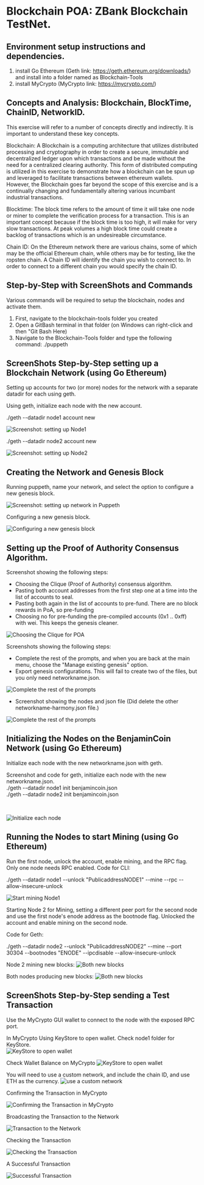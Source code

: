 # Blockchain POA: ZBank Blockchain TestNet. 


##  Environment setup instructions and dependencies.

1) install Go Ethereum (Geth link: https://geth.ethereum.org/downloads/) and install into a folder named as Blockchain-Tools
2) install MyCrypto (MyCrypto link: https://mycrypto.com/) 



## Concepts and Analysis: Blockchain, BlockTime, ChainID, NetworkID.

This exercise will refer to a number of concepts directly and indirectly. It is important to understand these key concepts. 

Blockchain: A Blockchain is a computing architecture that utilizes distributed processing and cryptography in order to create a secure, immutable and decentralized ledger upon which transactions and be made without the need for a centralized clearing authority. This form of distributed computing is utilized in this exercise to demonstrate how a blockchain can be spun up and leveraged to facilitate transactions between ethereum wallets. However, the Blockchain goes far beyond the scope of this exercise and is a continually changing and fundamentally altering various incumbant industrial transactions. 

Blocktime: The block time refers to the amount of time it will take one node or miner to complete the verification process for a transaction. This is an important concept because if the block time is too high, it will make for very slow transactions. At peak volumes a high block time could create a backlog of transactions which is an undesireable circumstance. 

Chain ID: On the Ethereum network there are various chains, some of which may be the official Ethereum chain, while others may be for testing, like the ropsten chain. A Chain ID will identify the chain you wish to connect to. In order to connect to a different chain you would specify the chain ID.  

## Step-by-Step with ScreenShots and Commands 

Various commands will be required to setup the blockchain, nodes and activate them. 

1) First, navigate to the blockchain-tools folder you created 
2) Open a GitBash terminal in that folder (on Windows can right-click and then "Git Bash Here) 
3) Navigate to the Blockchain-Tools folder and type the following command: ./puppeth


## ScreenShots Step-by-Step setting up a Blockchain Network (using Go Ethereum)  


Setting up accounts for two (or more) nodes for the network with a separate datadir for each using geth.


Using geth, initialize each node with the new account.

./geth --datadir node1 account new <br> 


![Screenshot: setting up Node1](https://github.com/benjaminweymouth/Blockchain-Work/blob/main/POA%20Development%20Chain/Screenshots/Node1.PNG)

./geth --datadir node2 account new

![Screenshot: setting up Node2](https://github.com/benjaminweymouth/Blockchain-Work/blob/main/POA%20Development%20Chain/Screenshots/Node2.PNG)



## Creating the Network and Genesis Block

Running puppeth, name your network, and select the option to configure a new genesis block.

![Screenshot: setting up network in Puppeth](https://github.com/benjaminweymouth/Blockchain-Work/blob/main/POA%20Development%20Chain/Screenshots/benjamincoin/Capture1.PNG)

Configuring a new genesis block.


![Configuring a new genesis block](https://github.com/benjaminweymouth/Blockchain-Work/blob/main/POA%20Development%20Chain/Screenshots/benjamincoin/Capture2.PNG)


## Setting up the Proof of Authority Consensus Algorithm. 

Screenshot showing the following steps: 

- Choosing the Clique (Proof of Authority) consensus algorithm.
- Pasting both account addresses from the first step one at a time into the list of accounts to seal.
- Pasting both again in the list of accounts to pre-fund. There are no block rewards in PoA, so pre-funding
- Choosing no for pre-funding the pre-compiled accounts (0x1 .. 0xff) with wei. This keeps the genesis cleaner.

![Choosing the Clique for POA](https://github.com/benjaminweymouth/Blockchain-Work/blob/main/POA%20Development%20Chain/Screenshots/benjamincoin/Capture3.PNG)

Screenshots showing the following steps: 

- Complete the rest of the prompts, and when you are back at the main menu, choose the "Manage existing genesis" option.
- Export genesis configurations. This will fail to create two of the files, but you only need networkname.json.


![Complete the rest of the prompts](https://github.com/benjaminweymouth/Blockchain-Work/blob/main/POA%20Development%20Chain/Screenshots/benjamincoin/Capture4.PNG)

- Screenshot showing the nodes and json file (Did delete the other networkname-harmony.json file.)

![Complete the rest of the prompts](https://github.com/benjaminweymouth/Blockchain-Work/blob/main/POA%20Development%20Chain/Screenshots/benjamincoin/Capture5.PNG)




## Initializing the Nodes on the BenjaminCoin Network  (using Go Ethereum)  


Initialize each node with the new networkname.json with geth.

Screenshot and code for geth, initialize each node with the new networkname.json.
<br> 
./geth --datadir node1 init benjamincoin.json <br> 
./geth --datadir node2 init benjamincoin.json

<br>
 

![Initialize each node](https://github.com/benjaminweymouth/Blockchain-Work/blob/main/POA%20Development%20Chain/Screenshots/benjamincoin/Capture6.PNG)

## Running the Nodes to start Mining  (using Go Ethereum)  
Run the first node, unlock the account, enable mining, and the RPC flag. Only one node needs RPC enabled.
Code for CLI: 

./geth --datadir node1 --unlock "PublicaddressNODE1" --mine --rpc --allow-insecure-unlock


![Start mining Node1](https://github.com/benjaminweymouth/Blockchain-Work/blob/main/POA%20Development%20Chain/Screenshots/benjamincoin/Capture7.PNG)

Starting Node 2 for Mining, setting a different peer port for the second node and use the first node's enode address as the bootnode flag. Unlocked the account and enable mining on the second node.

Code for Geth: 

./geth --datadir node2 --unlock "PublicaddressNODE2" --mine --port 30304 --bootnodes "ENODE" --ipcdisable --allow-insecure-unlock

Node 2 mining new blocks: 
![Both new blocks](https://github.com/benjaminweymouth/Blockchain-Work/blob/main/POA%20Development%20Chain/Screenshots/benjamincoin/Capture17.PNG)


Both nodes producing new blocks: 
![Both new blocks](https://github.com/benjaminweymouth/Blockchain-Work/blob/main/POA%20Development%20Chain/Screenshots/benjamincoin/Capture16.PNG)


## ScreenShots Step-by-Step sending a Test Transaction 

Use the MyCrypto GUI wallet to connect to the node with the exposed RPC port.

In MyCrypto Using KeyStore to open wallet. Check node1 folder for KeyStore.  
![KeyStore to open wallet](https://github.com/benjaminweymouth/Blockchain-Work/blob/main/POA%20Development%20Chain/Screenshots/benjamincoin/Capture9.PNG)

Check Wallet Balance on MyCrypto
![KeyStore to open wallet](https://github.com/benjaminweymouth/Blockchain-Work/blob/main/POA%20Development%20Chain/Screenshots/benjamincoin/Capture10.PNG)

You will need to use a custom network, and include the chain ID, and use ETH as the currency.
![use a custom network](https://github.com/benjaminweymouth/Blockchain-Work/blob/main/POA%20Development%20Chain/Screenshots/benjamincoin/Capture11.PNG)

Confirming the Transaction in MyCrypto

![Confirming the Transaction in MyCrypto](https://github.com/benjaminweymouth/Blockchain-Work/blob/main/POA%20Development%20Chain/Screenshots/benjamincoin/Capture12.PNG)

Broadcasting the Transaction to the Network 

![Transaction to the Network ](https://github.com/benjaminweymouth/Blockchain-Work/blob/main/POA%20Development%20Chain/Screenshots/benjamincoin/Capture13.PNG)

Checking the Transaction

![Checking the Transaction](https://github.com/benjaminweymouth/Blockchain-Work/blob/main/POA%20Development%20Chain/Screenshots/benjamincoin/Capture14.PNG)

A Successful Transaction

![Successful Transaction](https://github.com/benjaminweymouth/Blockchain-Work/blob/main/POA%20Development%20Chain/Screenshots/benjamincoin/Capture15.PNG)


